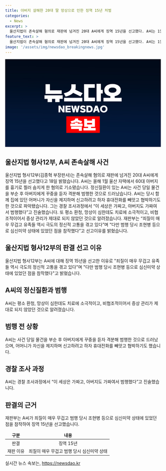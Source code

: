 ```yaml
---
title: 아버지 살해한 20대 딸 망상으로 인한 징역 15년 처벌
categories:
  - News
excerpt: >
  울산지법이 존속살해 혐의로 재판에 넘겨진 20대 A씨에게 징역 15년을 선고했다. A씨는 1월에 부모를 흉기로 찔러 숨지게 한 혐의가 있으며, 정신질환으로 증상 관리가 부족한 상황이었다. 재판부는 범행 당시 A씨의 정신적 상태를 고려했지만, 죄질이 무겁고 유족들이 심한 고통을 겪고 있다고 언급했다.
feature_text: >
  울산지법이 존속살해 혐의로 재판에 넘겨진 20대 A씨에게 징역 15년을 선고했다. A씨는 1월에 부모를 흉기로 찔러 숨지게 한 혐의가 있으며, 정신질환으로 증상 관리가 부족한 상황이었다. 재판부는 범행 당시 A씨의 정신적 상태를 고려했지만, 죄질이 무겁고 유족들이 심한 고통을 겪고 있다고 언급했다.
image: '/assets/img/newsdao_breakingnews.jpg'
---
```


<p><img src="/assets/img/newsdao_breakingnews.jpg" alt="firstkoreanews 속보" /></p>

<h2 data-ke-size="size26">울산지법 형사12부, A씨 존속살해 사건</h2>

<p data-ke-size="size16">울산지법 형사12부(김종혁 부장판사)는 존속살해 혐의로 재판에 넘겨진 20대 A씨에게 징역 15년을 선고했다고 18일 밝혔습니다. A씨는 올해 1월 울산 자택에서 60대 아버지를 흉기로 찔러 숨지게 한 혐의로 기소됐습니다. 정신질환이 있는 A씨는 사건 당일 물건을 부순 후 아버지에게 꾸중을 듣자 격분해 범행한 것으로 드러났습니다. A씨는 당시 함께 집에 있던 어머니가 자신을 제지하며 신고하려고 하자 휴대전화를 빼앗고 협박하기도 한 것으로 파악됐습니다. 그는 경찰 조사과정에서 “이 세상은 가짜고, 아버지도 가짜여서 범행했다”고 진술했습니다. 또 평소 환청, 망상이 심한데도 치료에 소극적이고, 비협조적이어서 증상 관리가 제대로 되지 않았던 것으로 알려졌습니다. 재판부는 “죄질이 매우 무겁고 유족들 역시 극도의 정신적 고통을 겪고 있다”며 “다만 범행 당시 조현병 등으로 심신미약 상태에 있었던 점을 참작했다”고 선고이유를 밝혔습니다.</p>

<h2 data-ke-size="size24">울산지법 형사12부의 판결 선고 이유</h2>

<p data-ke-size="size16">울산지법 형사12부는 A씨에 대해 징역 15년을 선고한 이유로 "죄질이 매우 무겁고 유족들 역시 극도의 정신적 고통을 겪고 있다"며 "다만 범행 당시 조현병 등으로 심신미약 상태에 있었던 점을 참작했다"고 밝혔습니다.</p>

<h2 data-ke-size="size24">A씨의 정신질환과 범행</h2>

<p data-ke-size="size16">A씨는 평소 환청, 망상이 심한데도 치료에 소극적이고, 비협조적이어서 증상 관리가 제대로 되지 않았던 것으로 알려졌습니다.</p>

<h2 data-ke-size="size24">범행 전 상황</h2>

<p data-ke-size="size16">A씨는 사건 당일 물건을 부순 후 아버지에게 꾸중을 듣자 격분해 범행한 것으로 드러났으며, 어머니가 자신을 제지하며 신고하려고 하자 휴대전화를 빼앗고 협박하기도 했습니다.</p>

<h2 data-ke-size="size24">경찰 조사 과정</h2>

<p data-ke-size="size16">A씨는 경찰 조사과정에서 “이 세상은 가짜고, 아버지도 가짜여서 범행했다”고 진술했습니다.</p>

<h2 data-ke-size="size24">판결의 근거</h2>

<p data-ke-size="size16">재판부는 A씨가 죄질이 매우 무겁고 범행 당시 조현병 등으로 심신미약 상태에 있었던 점을 참작하여 징역 15년을 선고했습니다.</p>

<table>
<thead>
<tr>
<td style="text-align: center; height: 17px;"><b>구분</b></td>
<td style="text-align: center; height: 17px;"><b>내용</b></td>
</tr>
</thead>
<tbody>
<tr>
<td style="text-align: center; height: 17px;">판결</td>
<td style="text-align: center; height: 17px;">징역 15년</td>
</tr>
<tr>
<td style="text-align: center; height: 17px;">재판 이유</td>
<td style="text-align: center; height: 17px;">죄질이 매우 무겁고 범행 당시 심신미약 상태</td>
</tr>
</tbody>
</table>
실시간 뉴스 속보는, <a href="https://newsdao.kr" rel="dofollow">https://newsdao.kr</a>


